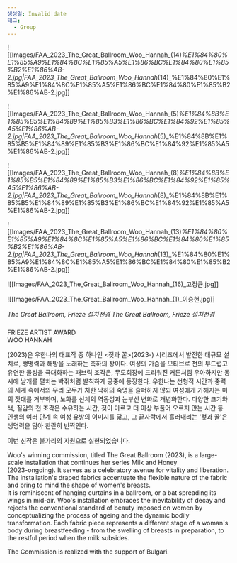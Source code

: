 ```yaml
---
생성일: Invalid date
태그:
  - Group
---
```

![[Images/FAA_2023_The_Great_Ballroom_Woo_Hannah_(14)_%E1%84%80%E1%85%A9%E1%84%8C%E1%85%A5%E1%86%BC%E1%84%80%E1%85%B2%E1%86%AB-2.jpg|FAA_2023_The_Great_Ballroom_Woo_Hannah_(14)_%E1%84%80%E1%85%A9%E1%84%8C%E1%85%A5%E1%86%BC%E1%84%80%E1%85%B2%E1%86%AB-2.jpg]]


![[Images/FAA_2023_The_Great_Ballroom_Woo_Hannah_(5)_%E1%84%8B%E1%85%B5%E1%84%89%E1%85%B3%E1%86%BC%E1%84%92%E1%85%A5%E1%86%AB-2.jpg|FAA_2023_The_Great_Ballroom_Woo_Hannah_(5)_%E1%84%8B%E1%85%B5%E1%84%89%E1%85%B3%E1%86%BC%E1%84%92%E1%85%A5%E1%86%AB-2.jpg]]


![[Images/FAA_2023_The_Great_Ballroom_Woo_Hannah_(8)_%E1%84%8B%E1%85%B5%E1%84%89%E1%85%B3%E1%86%BC%E1%84%92%E1%85%A5%E1%86%AB-2.jpg|FAA_2023_The_Great_Ballroom_Woo_Hannah_(8)_%E1%84%8B%E1%85%B5%E1%84%89%E1%85%B3%E1%86%BC%E1%84%92%E1%85%A5%E1%86%AB-2.jpg]]


![[Images/FAA_2023_The_Great_Ballroom_Woo_Hannah_(13)_%E1%84%80%E1%85%A9%E1%84%8C%E1%85%A5%E1%86%BC%E1%84%80%E1%85%B2%E1%86%AB-2.jpg|FAA_2023_The_Great_Ballroom_Woo_Hannah_(13)_%E1%84%80%E1%85%A9%E1%84%8C%E1%85%A5%E1%86%BC%E1%84%80%E1%85%B2%E1%86%AB-2.jpg]]


![[Images/FAA_2023_The_Great_Ballroom_Woo_Hannah_(16)_고정균.jpg]]


![[Images/FAA_2023_The_Great_Ballroom_Woo_Hannah_(1)_이승헌.jpg]]

*The Great Ballroom, Frieze 설치전경*
*The Great Ballroom, Frieze 설치전경*


###   
FRIEZE ARTIST AWARD  
WOO HANNAH

  
<The Great Ballroom>(2023)은 우한나의 대표작 중 하나인 <젖과 꿀>(2023-) 시리즈에서 발전한 대규모 설치로, 생명력과 해방을 노래하는 축하의 장이다. 여성의 가슴을 모티브로 천의 부드럽고 유연한 물성을 극대화하는 패브릭 조각은, 무도회장에 드리워진 커튼처럼 우아하지만 동시에 날개를 펼치는 박쥐처럼 발칙하게 공중에 등장한다. 우한나는 선형적 시간과 중력의 세계 속에서의 우리 모두가 처한 낙하의 숙명을 슬퍼하지 않되 여성에게 가해지는 미의 잣대를 거부하며, 노화를 신체의 역동성과 눈부신 변화로 개념화한다. 다양한 크기와 색, 질감의 천 조각은 수유하는 시간, 젖이 마르고 더 이상 부풀어 오르지 앉는 시간 등 인생의 여러 단계 속 여성 유방의 이미지를 닮고, 그 끝자락에서 흘러내리는 '젖과 꿀'은 생명력을 닮아 찬란히 반짝인다.

  
이번 신작은 불가리의 지원으로 실현되었습니다.

  
Woo's winning commission, titled The Great Ballroom (2023), is a large-scale installation that continues her series Milk and Honey  
(2023-ongoing). It serves as a celebratory avenue for vitality and liberation. The installation's draped fabrics accentuate the flexible nature of the fabric and bring to mind the shape of women's breasts.  
It is reminiscent of hanging curtains in a ballroom, or a bat spreading its wings in mid-air. Woo's installation embraces the inevitability of decay and rejects the conventional standard of beauty imposed on women by conceptualizing the process of ageing and the dynamic bodily transformation. Each fabric piece represents a different stage of a woman's body during breastfeeding - from the swelling of breasts in preparation, to the restful period when the milk subsides.

  
The Commission is realized with the support of Bulgari.